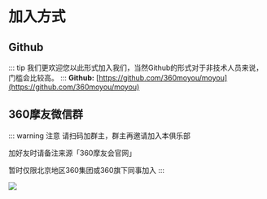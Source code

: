 # 加入方式

## Github
::: tip
我们更欢迎您以此形式加入我们，当然Github的形式对于非技术人员来说，门槛会比较高。
:::
**Github:** [https://github.com/360moyou/moyou](https://github.com/360moyou/moyou)

## 360摩友微信群

::: warning 注意
请扫码加群主，群主再邀请加入本俱乐部

加好友时请备注来源「360摩友会官网」

暂时仅限北京地区360集团或360旗下同事加入
:::

![](https://ww1.sinaimg.cn/large/007iUjdily1fyet1pxzbwj30dw0i2glh.jpg)
